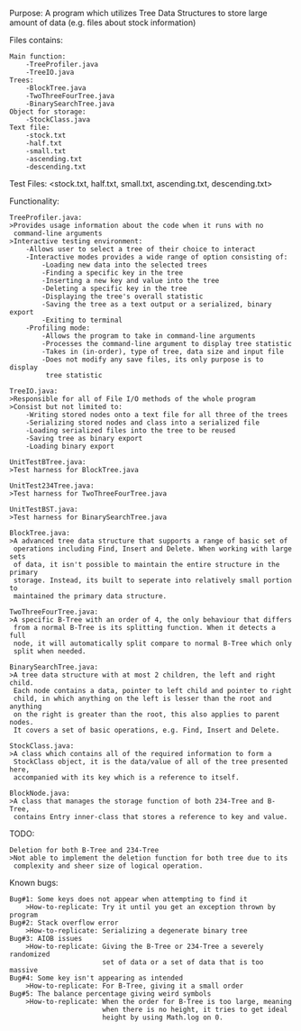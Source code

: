 Purpose: A program which utilizes Tree Data Structures to store large amount of 
         data (e.g. files about stock information)

Files contains:

    Main function:
        -TreeProfiler.java
        -TreeIO.java
    Trees:
        -BlockTree.java
        -TwoThreeFourTree.java
        -BinarySearchTree.java
    Object for storage:
        -StockClass.java
    Text file:
        -stock.txt
        -half.txt
        -small.txt
        -ascending.txt
        -descending.txt

Test Files: <stock.txt, half.txt, small.txt, ascending.txt, descending.txt>

Functionality:

    TreeProfiler.java:
    >Provides usage information about the code when it runs with no 
     command-line arguments
    >Interactive testing environment:
        -Allows user to select a tree of their choice to interact
        -Interactive modes provides a wide range of option consisting of:
            -Loading new data into the selected trees
            -Finding a specific key in the tree
            -Inserting a new key and value into the tree
            -Deleting a specific key in the tree
            -Displaying the tree's overall statistic
            -Saving the tree as a text output or a serialized, binary export
            -Exiting to terminal
        -Profiling mode:
            -Allows the program to take in command-line arguments
            -Processes the command-line argument to display tree statistic
            -Takes in (in-order), type of tree, data size and input file
            -Does not modify any save files, its only purpose is to display 
             tree statistic

    TreeIO.java:
    >Responsible for all of File I/O methods of the whole program
    >Consist but not limited to:
        -Writing stored nodes onto a text file for all three of the trees
        -Serializing stored nodes and class into a serialized file
        -Loading serialized files into the tree to be reused
        -Saving tree as binary export
        -Loading binary export

    UnitTestBTree.java:
    >Test harness for BlockTree.java

    UnitTest234Tree.java:
    >Test harness for TwoThreeFourTree.java

    UnitTestBST.java:
    >Test harness for BinarySearchTree.java

    BlockTree.java:
    >A advanced tree data structure that supports a range of basic set of
     operations including Find, Insert and Delete. When working with large sets
     of data, it isn't possible to maintain the entire structure in the primary
     storage. Instead, its built to seperate into relatively small portion to
     maintained the primary data structure. 

    TwoThreeFourTree.java:  
    >A specific B-Tree with an order of 4, the only behaviour that differs 
     from a normal B-Tree is its splitting function. When it detects a full
     node, it will automatically split compare to normal B-Tree which only 
     split when needed.

    BinarySearchTree.java:
    >A tree data structure with at most 2 children, the left and right child.
     Each node contains a data, pointer to left child and pointer to right
     child, in which anything on the left is lesser than the root and anything
     on the right is greater than the root, this also applies to parent nodes.
     It covers a set of basic operations, e.g. Find, Insert and Delete.

    StockClass.java:
    >A class which contains all of the required information to form a 
     StockClass object, it is the data/value of all of the tree presented here,
     accompanied with its key which is a reference to itself.
    
    BlockNode.java:
    >A class that manages the storage function of both 234-Tree and B-Tree,
     contains Entry inner-class that stores a reference to key and value.

TODO: 

    Deletion for both B-Tree and 234-Tree
    >Not able to implement the deletion function for both tree due to its 
     complexity and sheer size of logical operation.

Known bugs:

    Bug#1: Some keys does not appear when attempting to find it
        >How-to-replicate: Try it until you get an exception thrown by program
    Bug#2: Stack overflow error
        >How-to-replicate: Serializing a degenerate binary tree
    Bug#3: AIOB issues
        >How-to-replicate: Giving the B-Tree or 234-Tree a severely randomized
                           set of data or a set of data that is too massive
    Bug#4: Some key isn't appearing as intended
        >How-to-replicate: For B-Tree, giving it a small order 
    Bug#5: The balance percentage giving weird symbols
        >How-to-replicate: When the order for B-Tree is too large, meaning 
                           when there is no height, it tries to get ideal 
                           height by using Math.log on 0.
